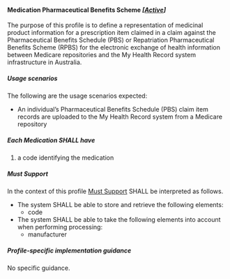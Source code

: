 #### Medication Pharmaceutical Benefits Scheme *[[Active](http://hl7.org/fhir/STU3/valueset-publication-status.html)]*

The purpose of this profile is to define a representation of medicinal product information for a prescription item claimed in a claim against the Pharmaceutical Benefits Schedule (PBS) or Repatriation Pharmaceutical Benefits Scheme (RPBS) for the electronic exchange of health information between Medicare repositories and the My Health Record system infrastructure in Australia.


##### **Usage scenarios**
The following are the usage scenarios expected:
* An individual’s Pharmaceutical Benefits Schedule (PBS) claim item records are uploaded to the My Health Record system from a Medicare repository


##### **Each Medication SHALL have**
1. a code identifying the medication


##### **Must Support**
In the context of this profile [Must Support](http://hl7.org/fhir/STU3/conformance-rules.html#mustSupport) SHALL be interpreted as follows.
* The system SHALL be able to store and retrieve the following elements:
    * code
* The system SHALL be able to take the following elements into account when performing processing:
    * manufacturer


##### **Profile-specific implementation guidance**
No specific guidance.
